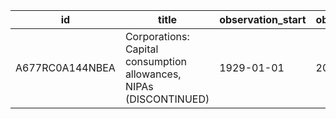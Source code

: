 | id              | title                                                              | observation_start   | observation_end   |
|-----------------|--------------------------------------------------------------------|---------------------|-------------------|
| A677RC0A144NBEA | Corporations: Capital consumption allowances, NIPAs (DISCONTINUED) | 1929-01-01          | 2016-01-01        |